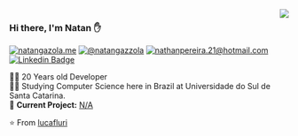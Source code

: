 <img align='right' src="https://github-readme-stats.vercel.app/api?username=Natan19&show_icons=true">

### Hi there, I'm Natan :raised_hand:

[![natangazola.me](https://img.shields.io/static/v1?label=natangazola.me&message=%20&color=yellow&logo=&style=flat-square&logoColor=white)](https://natangazola.me/)
[![@natangazzola](https://img.shields.io/static/v1?label=@natangazzola&message=%20&color=orange&logo=Instagram&style=flat-square&logoColor=white)](https://www.instagram.com/natangazzola/)
[![nathanpereira.21@hotmail.com](https://img.shields.io/static/v1?label=nathanpereira.21@hotmail.com&message=%20&color=red&logo=gmail&style=flat-square&logoColor=white)](mailto:nathanpereira.21@hotmail.com)
[![Linkedin Badge](https://img.shields.io/badge/-LinkedIn-blue?style=flat-square&logo=Linkedin&logoColor=white&link=https://www.linkedin.com/in/natan-gazola/)](https://www.linkedin.com/in/natan-gazola/)
  
  
👨‍💻 20 Years old Developer  
👨‍🎓 Studying Computer Science here in Brazil at Universidade do Sul de Santa Catarina.  
🚧 **Current Project:** [N/A](https://github.com/natan19)

⭐️ From [lucafluri](https://github.com/lucafluri)

